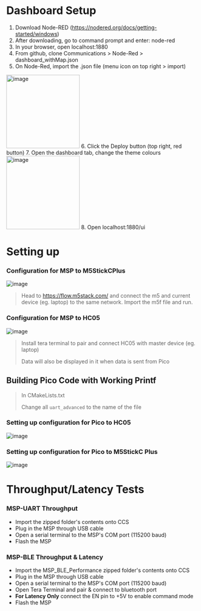 # Dashboard Setup
1. Download Node-RED (https://nodered.org/docs/getting-started/windows)
2. After downloading, go to command prompt and enter: node-red
3. In your browser, open localhost:1880
4. From github, clone Communications > Node-Red > dashboard_withMap.json
5. On Node-Red, import the .json file (menu icon on top right > import)
<img width="193" alt="image" src="https://user-images.githubusercontent.com/98366701/204533576-4d8465af-f216-4abc-b18c-04232e4e036e.png">
6. Click the Deploy button (top right, red button)
7. Open the dashboard tab, change the theme colours
 <img width="193" alt="image" src="https://user-images.githubusercontent.com/98366701/204532769-2289a953-cb5b-4c71-a761-82f712faf731.png">
8. Open localhost:1880/ui

# Setting up

### Configuration for MSP to M5StickCPlus

![image](https://user-images.githubusercontent.com/81850188/204540050-3f38715e-acb7-423a-abe4-e4a60e22a098.png)

> Head to https://flow.m5stack.com/ and connect the m5 and current device (eg. laptop) to the same network.
> Import the m5f file and run.


### Configuration for MSP to HC05

![image](https://user-images.githubusercontent.com/81850188/204540998-6eafab4a-1b63-44eb-80e6-e75d338e9a2d.png)

> Install tera terminal to pair and connect HC05 with master device (eg. laptop)
> 
> Data will also be displayed in it when data is sent from Pico


## Building Pico Code with Working Printf

> In CMakeLists.txt
>
> Change all `uart_advanced` to the name of the file


### Setting up configuration for Pico to HC05

![image](https://user-images.githubusercontent.com/81850188/204531729-273f0c6a-5aab-4321-bb59-8d77b4f3654a.png)


### Setting up configuration for Pico to M5StickC Plus

![image](https://user-images.githubusercontent.com/81850188/204536311-3b34b64c-e202-4b06-9c37-48116d022dbf.png)


# Throughput/Latency Tests

### MSP-UART Throughput
- Import the zipped folder's contents onto CCS
- Plug in the MSP through USB cable
- Open a serial terminal to the MSP's COM port (115200 baud)
- Flash the MSP

### MSP-BLE Throughput & Latency
- Import the MSP_BLE_Performance zipped folder's contents onto CCS
- Plug in the MSP through USB cable
- Open a serial terminal to the MSP's COM port (115200 baud)
- Open Tera Terminal and pair & connect to bluetooth port
- **For Latency Only** connect the EN pin to +5V to enable command mode
- Flash the MSP
